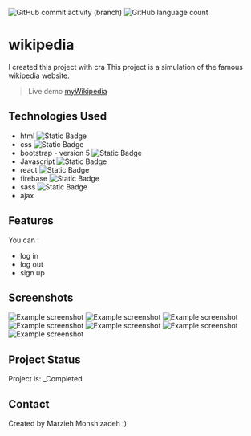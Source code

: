 ![GitHub commit activity (branch)](https://img.shields.io/github/commit-activity/y/marziyemonshizadeh/wikipedia)
![GitHub language count](https://img.shields.io/github/languages/count/marziyemonshizadeh/wikipedia)

# wikipedia

I created this project with cra
This project is a simulation of the famous wikipedia website.

> Live demo [myWikipedia](https://instagram-clone.iran.liara.run)
## Technologies Used


- html ![Static Badge](https://img.shields.io/badge/HTML-red)
- css ![Static Badge](https://img.shields.io/badge/CSS-blue)
- bootstrap - version 5 ![Static Badge](https://img.shields.io/badge/Bootstrap5-green)
- Javascript ![Static Badge](https://img.shields.io/badge/Javascript-yellow)
- react ![Static Badge](https://img.shields.io/badge/React-blue)
- firebase ![Static Badge](https://img.shields.io/badge/Firebase-blue)
- sass ![Static Badge](https://img.shields.io/badge/Sass-pink)
- ajax 

## Features

You can :
- log in
- log out
- sign up

## Screenshots
![Example screenshot](./src/assets/Images/screenshots/1.png)
![Example screenshot](./src/assets/Images/screenshots/2.png)
![Example screenshot](./src/assets/Images/screenshots/3.png)
![Example screenshot](./src/assets/Images/screenshots/4.png)
![Example screenshot](./src/assets/Images/screenshots/5.png)
![Example screenshot](./src/assets/Images/screenshots/6.png)
![Example screenshot](./src/assets/Images/screenshots/7.png)
<!-- If you have screenshots you'd like to share, include them here. -->

## Project Status

Project is: \_Completed

## Contact

Created by Marzieh Monshizadeh :)
